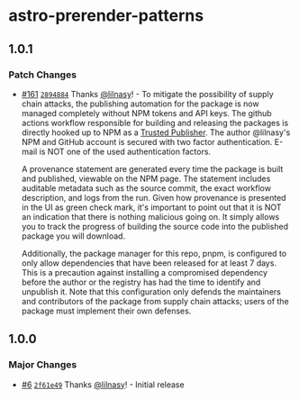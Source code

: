# astro-prerender-patterns

## 1.0.1

### Patch Changes

- [#161](https://github.com/lilnasy/gratelets/pull/161) [`2894884`](https://github.com/lilnasy/gratelets/commit/2894884712498db4b710fdf4398d6e51b225a816) Thanks [@lilnasy](https://github.com/lilnasy)! - To mitigate the possibility of supply chain attacks, the publishing automation for the package is now managed completely without NPM tokens and API keys. The github actions workflow responsible for building and releasing the packages is directly hooked up to NPM as a [Trusted Publisher](https://docs.npmjs.com/trusted-publishers#how-trusted-publishing-works). The author @lilnasy's NPM and GitHub account is secured with two factor authentication. E-mail is NOT one of the used authentication factors.

  A provenance statement are generated every time the package is built and published, viewable on the NPM page. The statement includes auditable metadata such as the source commit, the exact workflow description, and logs from the run. Given how provenance is presented in the UI as green check mark, it's important to point out that it is NOT an indication that there is nothing malicious going on. It simply allows you to track the progress of building the source code into the published package you will download.

  Additionally, the package manager for this repo, pnpm, is configured to only allow dependencies that have been released for at least 7 days. This is a precaution against installing a compromised dependency before the author or the registry has had the time to identify and unpublish it. Note that this configuration only defends the maintainers and contributors of the package from supply chain attacks; users of the package must implement their own defenses.

## 1.0.0

### Major Changes

- [#6](https://github.com/lilnasy/gratelets/pull/6) [`2f61e49`](https://github.com/lilnasy/gratelets/commit/2f61e49c5518767122f4bfb5c318ae454d18c829) Thanks [@lilnasy](https://github.com/lilnasy)! - Initial release
